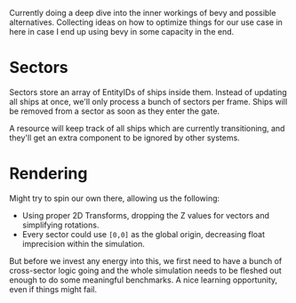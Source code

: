 Currently doing a deep dive into the inner workings of bevy and possible alternatives. Collecting ideas on how to
optimize things for our use case in here in case I end up using bevy in some capacity in the end.

# Sectors

Sectors store an array of EntityIDs of ships inside them. Instead of updating all ships at once, we'll only process a
bunch of sectors per frame. Ships will be removed from a sector as soon as they enter the gate.

A resource will keep track of all ships which are currently transitioning, and they'll get an extra component to be
ignored by other systems.

# Rendering

Might try to spin our own there, allowing us the following:

- Using proper 2D Transforms, dropping the Z values for vectors and simplifying rotations.
- Every sector could use `[0,0]` as the global origin, decreasing float imprecision within the simulation.

But before we invest any energy into this, we first need to have a bunch of cross-sector logic going and the whole
simulation needs to be fleshed out enough to do some meaningful benchmarks. A nice learning opportunity, even if things
might fail.
